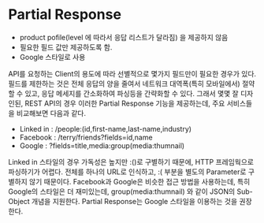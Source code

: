# Partial Response

 * product pofile(level 에 따라서 응답 리스트가 달라짐) 을 제공하지 않음
 * 필요한 필드 값만 제공하도록 함.
 * Google 스타일로 사용

 API를 요청하는 Client의 용도에 따라 선별적으로 몇가지 필드만이 필요한 경우가 있다. 필드를 제한하는 것은 전체 응답의 양을 줄여서 네트워크 대역폭(특히 모바일에서) 절약할 수 있고, 응답 메세지를 간소화하여 파싱등을 간략화할 수 있다.
그래서 몇몇 잘 디자인된, REST API의 경우 이러한 Partial Response 기능을 제공하는데, 주요 서비스들을 비교해보면 다음과 같다.

 - Linked in : /people:(id,first-name,last-name,industry)
 - Facebook : /terry/friends?fields=id,name
 - Google : ?fields=title,media:group(media:thumnail)

Linked in 스타일의 경우 가독성은 높지만 :()로 구별하기 때문에, HTTP 프레임웍으로 파싱하기가 어렵다. 전체를 하나의 URL로 인식하고, :( 부분을 별도의 Parameter로 구별하지 않기 때문이다.
Facebook과 Google은 비슷한 접근 방법을 사용하는데, 특히 Google의 스타일은 더 재미있는데, group(media:thumnail) 와 같이 JSON의 Sub-Object 개념을 지원한다.
Partial Response는 Google 스타일을 이용하는 것을 권장한다.
